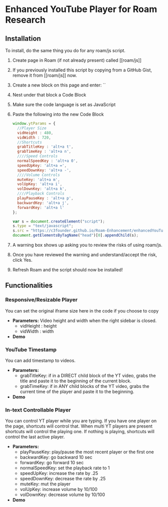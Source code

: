 # Enhanced YouTube Player for Roam Research

## Installation 
To install, do the same thing you do for any roam/js script.

1. Create page in Roam (if not already present) called [[roam/js]]
1. If you previously installed this script by copying from a GitHub Gist, remove it from [[roam/js]] now.
1. Create a new block on this page and enter: ``
1. Nest under that block a Code Block
1. Make sure the code language is set as JavaScript
1. Paste the following into the new Code Block

	```javascript
	window.ytParams = {
	  //Player Size
	  vidHeight : 480,
	  vidWidth : 720,
	  //Shortcuts
	  grabTitleKey : 'alt+a t',
	  grabTimeKey : 'alt+a n',  
	  ////Speed Controls
	  normalSpeedKey : 'alt+a 0',
	  speedUpKey: 'alt+a =',
	  speedDownKey: 'alt+a -',
	  ////Volume Controls
	  muteKey: 'alt+a m',
	  volUpKey: 'alt+a i',
	  volDownKey: 'alt+a k',
	  ////Playback Controls
	  playPauseKey : 'alt+a p', 
	  backwardKey: 'alt+a j',
	  forwardKey: 'alt+a l'
	}; 

	var s = document.createElement("script");
	s.type = "text/javascript";
	s.src = "https://c3founder.github.io/Roam-Enhancement/enhancedYouTube.js";
	document.getElementsByTagName("head")[0].appendChild(s);
	```
1. A warning box shows up asking you to review the risks of using roam/js.
1. Once you have reviewed the warning and understand/accept the risk, click Yes.
1. Refresh Roam and the script should now be installed!


## Functionalities  

### Responsive/Resizable Player 
You can set the original iframe size here in the code if you choose to copy 

- **Parameters:** Video height and width when the right sidebar is closed. 
	- vidHeight : height 
	- vidWidth : width 
- **Demo**

### YouTube Timestamp 
You can add timestamp to videos. 

- **Parameters:**
	- grabTitleKey: if in a DIRECT child block of the YT video, grabs the title and paste it to the beginning of the current block.
	- grabTimeKey: if in ANY child blocks of the YT video, grabs the current time of the player and paste it to the beginning.
- **Demo**

### In-text Controllable Player
You can control YT player while you are typing. If you have one player on the page, shortcuts will control that. When multi YT players are present shortcuts will control the playing one. If nothing is playing, shortcuts will control the last active player. 

- **Parameters:** 
	- playPauseKey: play/pause the most recent player or the first one
	- backwardKey: go backward 10 sec
	- forwardKey: go forward 10 sec
	- normalSpeedKey: set the playback rate to 1
	- speedUpKey: increase the rate by .25
	- speedDownKey: decrease the rate by .25
	- muteKey: mut the player
	- volUpKey: increase volume by 10/100
	- volDownKey: decrease volume by 10/100
- **Demo**
